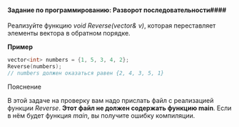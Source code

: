 #### Задание по программированию: Разворот последовательности####

Реализуйте функцию *void Reverse(vector<int>& v)*, которая переставляет элементы вектора в обратном порядке.

**Пример**

```objectivec
vector<int> numbers = {1, 5, 3, 4, 2};
Reverse(numbers);
// numbers должен оказаться равен {2, 4, 3, 5, 1}
```

Пояснение

В этой задаче на проверку вам надо прислать файл с реализацией функции *Reverse*. **Этот файл не должен содержать функцию main**. Если в нём будет функция *main*, вы получите ошибку компиляции.